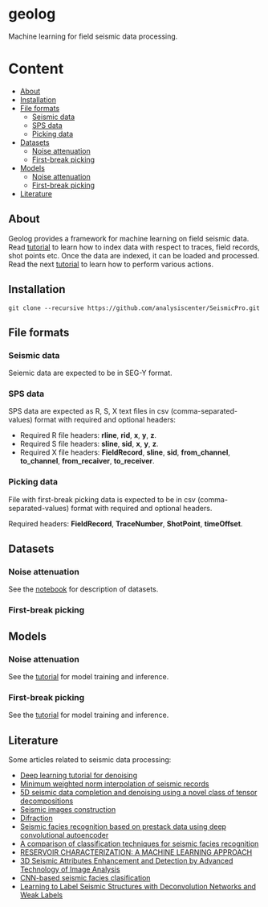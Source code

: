 # geolog

Machine learning for field seismic data processing.

Content
=================

* [About](#About)
* [Installation](#Installation)
* [File formats](#File-formats)
	* [Seismic data](#Seismic-data)
	* [SPS data](#SPS-data)
	* [Picking data](#Picking-data)
* [Datasets](#Datasets)
    * [Noise attenuation](#Noise-attenuation)
    * [First-break picking](#First--break-picking)
* [Models](#Models)
    * [Noise attenuation](#Noise-attenuation)
    * [First-break picking](#First--break-picking)
* [Literature](#Literature)

## About
Geolog provides a framework for machine learning on field seismic data. Read [tutorial](https://github.com/analysiscenter/SeismicPro/blob/master/tutorials/1.%20Index.ipynb) to learn how to index data with respect to traces, field records, shot points etc. Once the data are indexed, it can be loaded and processed. Read the next  [tutorial](https://github.com/analysiscenter/SeismicPro/blob/master/tutorials/2.%20Batch.ipynb) to learn how to perform various actions.


## Installation

```
git clone --recursive https://github.com/analysiscenter/SeismicPro.git
```

## File formats
### Seismic data

Seiemic data are expected to be in SEG-Y format.

### SPS data

SPS data are expected as R, S, X text files in csv (comma-separated-values) format with required and optional headers:
* Required R file headers: **rline**, **rid**, **x**, **y**, **z**.
* Required S file headers: **sline**, **sid**, **x**, **y**, **z**.
* Required X file headers: **FieldRecord**, **sline**, **sid**, **from_channel**, **to_channel**, **from_recaiver**, **to_receiver**.

### Picking data

File with first-break picking data is expected to be in csv (comma-separated-values) format with required and optional headers.

Required headers: **FieldRecord**, **TraceNumber**, **ShotPoint**, **timeOffset**.

## Datasets

### Noise attenuation

See the [notebook](https://github.com/analysiscenter/SeismicPro/blob/master/datasets/noise_attenuation.ipynb) for description of datasets.

### First-break picking

## Models

### Noise attenuation

See the [tutorial](https://github.com/analysiscenter/SeismicPro/blob/master/tutorials/3.%20Noise%20attenuation.ipynb) for model training and inference.

### First-break picking

See the [tutorial](https://github.com/analysiscenter/SeismicPro/blob/master/tutorials/4.%20First-break%20picking.ipynb) for model training and inference.


## Literature

Some articles related to seismic data processing:
* [Deep learning tutorial for denoising](https://arxiv.org/pdf/1810.11614.pdf)
* [Minimum weighted norm interpolation of seismic records](https://pdfs.semanticscholar.org/a742/67142fcd14c4c8d19992bd304a80e064d62c.pdf)
* [5D seismic data completion and denoising using a novel class of tensor decompositions](https://dspace.mit.edu/openaccess-disseminate/1721.1/98498)
* [Seismic images construction](http://lserv.deg.gubkin.ru/file.php?file=../../1/dfwikidata/Voskresenskij.JU.N.Postroenie.sejsmicheskih.izobrazhenij.%28M,.RGUNG%29%282006%29%28T%29_GsPs_.pdf)
* [Difraction](https://mospolytech.ru/storage/43ec517d68b6edd3015b3edc9a11367b/files/LRNo93.pdf)
* [Seismic facies recognition based on prestack data using deep convolutional autoencoder](https://arxiv.org/abs/1704.02446)
* [A comparison of classification techniques for seismic facies recognition](http://mcee.ou.edu/aaspi/publications/2015/Tao_Interpretation_1.pdf)
* [RESERVOIR CHARACTERIZATION: A MACHINE
LEARNING APPROACH](https://arxiv.org/pdf/1506.05070)
* [3D Seismic Attributes Enhancement and Detection by
Advanced Technology of Image Analysis](https://tel.archives-ouvertes.fr/tel-00731886/document)
* [CNN-based seismic facies clasification](https://cs230.stanford.edu/projects_spring_2018/reports/8291004.pdf)
* [Learning to Label Seismic Structures with Deconvolution Networks and Weak Labels](http://www.yalaudah.com/assets/files/seg2018.pdf)

